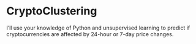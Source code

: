# CryptoClustering
I’ll use your knowledge of Python and unsupervised learning to predict if cryptocurrencies are affected by 24-hour or 7-day price changes.
